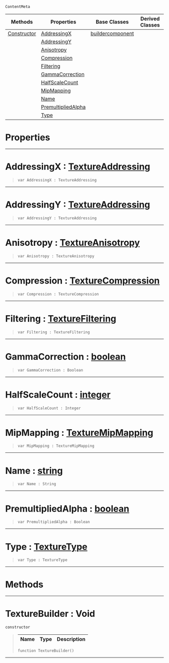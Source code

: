  `ContentMeta`

|Methods|Properties|Base Classes|Derived Classes|
|---|---|---|---|
|[ Constructor](https://github.com/PlasmaEngine/PlasmaDocs/tree/master/docs/C%2B%2B/code_reference/class_reference/texturebuilder.markdown#texturebuilder-void)|[ AddressingX](https://github.com/PlasmaEngine/PlasmaDocs/tree/master/docs/C%2B%2B/code_reference/class_reference/texturebuilder.markdown#addressingx-plasma-engine)|[buildercomponent](https://github.com/PlasmaEngine/PlasmaDocs/tree/master/docs/C%2B%2B/code_reference/class_reference/buildercomponent.markdown)| |
| |[ AddressingY](https://github.com/PlasmaEngine/PlasmaDocs/tree/master/docs/C%2B%2B/code_reference/class_reference/texturebuilder.markdown#addressingy-plasma-engine)| | |
| |[ Anisotropy](https://github.com/PlasmaEngine/PlasmaDocs/tree/master/docs/C%2B%2B/code_reference/class_reference/texturebuilder.markdown#anisotropy-plasma-engine-d)| | |
| |[ Compression](https://github.com/PlasmaEngine/PlasmaDocs/tree/master/docs/C%2B%2B/code_reference/class_reference/texturebuilder.markdown#compression-plasma-engine)| | |
| |[ Filtering](https://github.com/PlasmaEngine/PlasmaDocs/tree/master/docs/C%2B%2B/code_reference/class_reference/texturebuilder.markdown#filtering-plasma-engine-do)| | |
| |[ GammaCorrection](https://github.com/PlasmaEngine/PlasmaDocs/tree/master/docs/C%2B%2B/code_reference/class_reference/texturebuilder.markdown#gammacorrection-plasma-eng)| | |
| |[ HalfScaleCount](https://github.com/PlasmaEngine/PlasmaDocs/tree/master/docs/C%2B%2B/code_reference/class_reference/texturebuilder.markdown#halfscalecount-plasma-engi)| | |
| |[ MipMapping](https://github.com/PlasmaEngine/PlasmaDocs/tree/master/docs/C%2B%2B/code_reference/class_reference/texturebuilder.markdown#mipmapping-plasma-engine-d)| | |
| |[ Name](https://github.com/PlasmaEngine/PlasmaDocs/tree/master/docs/C%2B%2B/code_reference/class_reference/texturebuilder.markdown#name-plasma-engine-documen)| | |
| |[ PremultipliedAlpha](https://github.com/PlasmaEngine/PlasmaDocs/tree/master/docs/C%2B%2B/code_reference/class_reference/texturebuilder.markdown#premultipliedalpha-plasma)| | |
| |[ Type](https://github.com/PlasmaEngine/PlasmaDocs/tree/master/docs/C%2B%2B/code_reference/class_reference/texturebuilder.markdown#type-plasma-engine-documen)| | |


 #  Properties


---  
 #  AddressingX : [TextureAddressing](https://github.com/PlasmaEngine/PlasmaDocs/tree/master/docs/C%2B%2B/code_reference/enum_reference.markdown#textureaddressing)

> 
> ``` lang=cpp, name=Lightning
> var AddressingX : TextureAddressing


---  
 #  AddressingY : [TextureAddressing](https://github.com/PlasmaEngine/PlasmaDocs/tree/master/docs/C%2B%2B/code_reference/enum_reference.markdown#textureaddressing)

> 
> ``` lang=cpp, name=Lightning
> var AddressingY : TextureAddressing


---  
 #  Anisotropy : [TextureAnisotropy](https://github.com/PlasmaEngine/PlasmaDocs/tree/master/docs/C%2B%2B/code_reference/enum_reference.markdown#textureanisotropy)

> 
> ``` lang=cpp, name=Lightning
> var Anisotropy : TextureAnisotropy


---  
 #  Compression : [TextureCompression](https://github.com/PlasmaEngine/PlasmaDocs/tree/master/docs/C%2B%2B/code_reference/enum_reference.markdown#texturecompression)

> 
> ``` lang=cpp, name=Lightning
> var Compression : TextureCompression


---  
 #  Filtering : [TextureFiltering](https://github.com/PlasmaEngine/PlasmaDocs/tree/master/docs/C%2B%2B/code_reference/enum_reference.markdown#texturefiltering)

> 
> ``` lang=cpp, name=Lightning
> var Filtering : TextureFiltering


---  
 #  GammaCorrection : [boolean](https://github.com/PlasmaEngine/PlasmaDocs/tree/master/docs/C%2B%2B/code_reference/lightning_base_types/boolean.markdown)

> 
> ``` lang=cpp, name=Lightning
> var GammaCorrection : Boolean


---  
 #  HalfScaleCount : [integer](https://github.com/PlasmaEngine/PlasmaDocs/tree/master/docs/C%2B%2B/code_reference/lightning_base_types/integer.markdown)

> 
> ``` lang=cpp, name=Lightning
> var HalfScaleCount : Integer


---  
 #  MipMapping : [TextureMipMapping](https://github.com/PlasmaEngine/PlasmaDocs/tree/master/docs/C%2B%2B/code_reference/enum_reference.markdown#texturemipmapping)

> 
> ``` lang=cpp, name=Lightning
> var MipMapping : TextureMipMapping


---  
 #  Name : [string](https://github.com/PlasmaEngine/PlasmaDocs/tree/master/docs/C%2B%2B/code_reference/lightning_base_types/string.markdown)

> 
> ``` lang=cpp, name=Lightning
> var Name : String


---  
 #  PremultipliedAlpha : [boolean](https://github.com/PlasmaEngine/PlasmaDocs/tree/master/docs/C%2B%2B/code_reference/lightning_base_types/boolean.markdown)

> 
> ``` lang=cpp, name=Lightning
> var PremultipliedAlpha : Boolean


---  
 #  Type : [TextureType](https://github.com/PlasmaEngine/PlasmaDocs/tree/master/docs/C%2B%2B/code_reference/enum_reference.markdown#texturetype)

> 
> ``` lang=cpp, name=Lightning
> var Type : TextureType


---  
 #  Methods


---  
 #  TextureBuilder : Void

 `constructor`

> 
> |Name|Type|Description|
> |---|---|---|
> ``` lang=cpp, name=Lightning
> function TextureBuilder()
> ``` 


---  
 

 